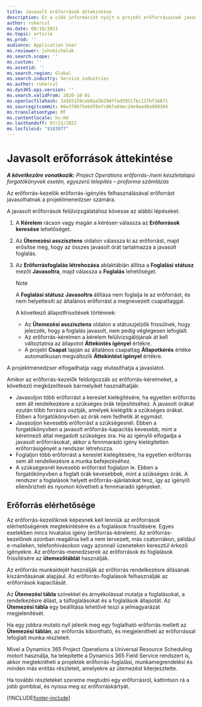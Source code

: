 ```yaml
---
title: Javasolt erőforrások áttekintése
description: Ez a cikk információt nyújt a projekt erőforrásainak javaslatáról.
author: ruhercul
ms.date: 08/18/2021
ms.topic: article
ms.prod: ''
audience: Application User
ms.reviewer: johnmichalak
ms.search.scope: ''
ms.custom: ''
ms.assetid: ''
ms.search.region: Global
ms.search.industry: Service industries
ms.author: ruhercul
ms.dyn365.ops.version: ''
ms.search.validFrom: 2020-10-01
ms.openlocfilehash: 2a5b5159ceb8aa5b29dffad59517bc11fbf16871
ms.sourcegitcommit: 66e376675e6df8efc86fa84ec24e9aad6a980304
ms.translationtype: MT
ms.contentlocale: hu-HU
ms.lasthandoff: 07/21/2022
ms.locfileid: "9183977"
---
```

# <a name="review-proposed-resources"></a>Javasolt erőforrások áttekintése

_**A következőre vonatkozik:** Project Operations erőforrás-/nem készletalapú forgatókönyvek esetén, egyszerű telepítés – proforma számlázás_

Az erőforrás-kezelők erőforrás-igénylés felhasználásával erőforrást javasolhatnak a projektmenedzser számára.

A javasolt erőforrások felülvizsgálatához kövesse az alábbi lépéseket:

1. A **Kérelem** rácson vagy magán a kérésen válassza az **Erőforrások keresése** lehetőséget.
2. Az **Ütemezési asszisztens** oldalon válassza ki az erőforrást, majd erősítse meg, hogy az összes javasolt órát tartalmazza a javasolt foglalás.
3. Az **Erőforrásfoglalás létrehozása** ablaktáblán állítsa a **Foglalási státusz** mezőt **Javasoltra**, majd válassza a **Foglalás** lehetőséget.

    > [!NOTE]
    > A **Foglalási státusz** **Javasoltra** állítása nem foglalja le az erőforrást, és nem helyettesíti az általános erőforrást a megnevezett csapattaggal.

    A következő állapotfrissítések történnek:

    - Az **Ütemezési asszisztens** oldalon a státuszjelzők frissülnek, hogy jelezzék, hogy a foglalás javasolt, nem pedig véglegesen lefoglalt.
    - Az erőforrás-kérelmen a kérelem felülvizsgálójának át kell változtatnia az állapotot **Áttekintés igényel** értékre.
    - A projekt **Csapat** lapján az általános csapattag **Állapotkérés** értéke automatikusan megváltozik **Áttekintést igényel** értékre.

A projektmenedzser elfogadhatja vagy elutasíthatja a javaslatot.

Amikor az erőforrás-kezelők feldolgozzák az erőforrás-kérelmeket, a következő megközelítések bármelyikét használhatják:

- Javasoljon több erőforrást a kereslet kielégítésére, ha egyetlen erőforrás sem áll rendelkezésre a szükséges órák teljesítéséhez. A javasolt órákat ezután több forrásra osztják, amelyek kielégítik a szükséges órákat. Ebben a forgatókönyvben az órák nem fedhetik át egymást.
- Javasoljon kevesebb erőforrást a szükségesnél. Ebben a forgatókönyvben a javasolt erőforrás-kapacitás kevesebb, mint a kérelmező által megadott szükséges óra. Ha az igénylő elfogadja a javasolt erőforrásokat, akkor a fennmaradó igény kielégítetlen erőforrásigényét a rendszer létrehozza.
- Foglaljon több erőforrást a kereslet kielégítésére, ha egyetlen erőforrás sem áll rendelkezésre a munka befejezéséhez.
- A szükségesnél kevesebb erőforrást foglaljon le. Ebben a forgatókönyvben a foglalt órák kevesebbek, mint a szükséges órák. A rendszer a foglalások helyett erőforrás-ajánlatokat tesz, így az igénylő ellenőrizheti és nyomon követheti a fennmaradó igényeket.

## <a name="resource-availability"></a>Erőforrás elérhetősége

Az erőforrás-kezelőknek képesnek kell lenniük az erőforrások elérhetőségének megtekintésére és a foglalások frissítésére. Egyes esetekben nincs hivatalos igény (erőforrás-kérelem). Az erőforrás-kezelőnek azonban reagálnia kell a nem tervezett, más csatornákon, például e-maileken, telefonhívásokon vagy azonnali üzeneteken keresztül érkező igényekre. Az erőforrás-menedzserek az erőforrások és foglalások frissítésére az **ütemezőtáblát** használják.

Az erőforrás munkaidejét használják az erőforrás rendelkezésre állásának kiszámításának alapjául. Az erőforrás-foglalások felhasználják az erőforrások kapacitását.

Az **Ütemezési tábla** színekkel és árnyékolással mutatja a foglalásokat, a rendelkezésre állást, a túlfoglalásokat és a foglalások állapotát. Az **Ütemezési tábla** egy beállítása lehetővé teszi a jelmagyarázat megjelenítését.

Ha egy jobbra mutató nyíl jelenik meg egy foglalható erőforrás mellett az **Ütemezési táblán**, az erőforrás kibontható, és megjelenítheti az erőforrással lefoglalt munka részleteit.

Mivel a Dynamics 365 Project Operations a Universal Resource Scheduling motort használja, ha telepítette a Dynamics 365 Field Service rendszert is, akkor megtekintheti a projektek erőforrás-foglalási, munkamegrendelési és minden más entitás részleteit, amelyekre az ütemezést kiterjesztette.

Ha további részleteket szeretne megtudni egy erőforrásról, kattintson rá a jobb gombbal, és nyissa meg az erőforráskártyát.



[!INCLUDE[footer-include](../includes/footer-banner.md)]
